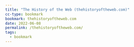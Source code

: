 ```yaml
---
title: "The History of the Web (thehistoryoftheweb.com)"
cc-type: bookmark
bookmark: thehistoryoftheweb.com
date: 2022-06-08
permalink: /thehistoryoftheweb.com/
tags:
  - bookmark
---
```

